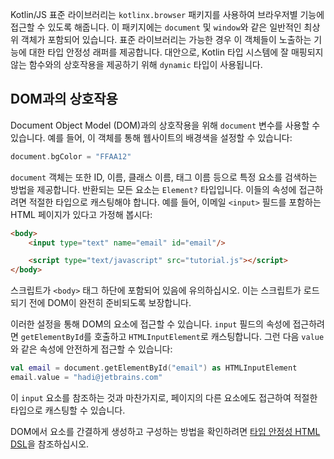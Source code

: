 [//]: # (title: 브라우저 및 DOM API)

Kotlin/JS 표준 라이브러리는 `kotlinx.browser` 패키지를 사용하여 브라우저별 기능에 접근할 수 있도록 해줍니다. 이 패키지에는 `document` 및 `window`와 같은 일반적인 최상위 객체가 포함되어 있습니다. 표준 라이브러리는 가능한 경우 이 객체들이 노출하는 기능에 대한 타입 안정성 래퍼를 제공합니다. 대안으로, Kotlin 타입 시스템에 잘 매핑되지 않는 함수와의 상호작용을 제공하기 위해 `dynamic` 타입이 사용됩니다.

## DOM과의 상호작용

Document Object Model (DOM)과의 상호작용을 위해 `document` 변수를 사용할 수 있습니다. 예를 들어, 이 객체를 통해 웹사이트의 배경색을 설정할 수 있습니다:

```kotlin
document.bgColor = "FFAA12" 
```

`document` 객체는 또한 ID, 이름, 클래스 이름, 태그 이름 등으로 특정 요소를 검색하는 방법을 제공합니다. 반환되는 모든 요소는 `Element?` 타입입니다. 이들의 속성에 접근하려면 적절한 타입으로 캐스팅해야 합니다. 예를 들어, 이메일 `<input>` 필드를 포함하는 HTML 페이지가 있다고 가정해 봅시다:

```html
<body>
    <input type="text" name="email" id="email"/>

    <script type="text/javascript" src="tutorial.js"></script>
</body>
```

스크립트가 `<body>` 태그 하단에 포함되어 있음에 유의하십시오. 이는 스크립트가 로드되기 전에 DOM이 완전히 준비되도록 보장합니다.

이러한 설정을 통해 DOM의 요소에 접근할 수 있습니다. `input` 필드의 속성에 접근하려면 `getElementById`를 호출하고 `HTMLInputElement`로 캐스팅합니다. 그런 다음 `value`와 같은 속성에 안전하게 접근할 수 있습니다:

```kotlin
val email = document.getElementById("email") as HTMLInputElement
email.value = "hadi@jetbrains.com"
```

이 `input` 요소를 참조하는 것과 마찬가지로, 페이지의 다른 요소에도 접근하여 적절한 타입으로 캐스팅할 수 있습니다.

DOM에서 요소를 간결하게 생성하고 구성하는 방법을 확인하려면 [타입 안정성 HTML DSL](typesafe-html-dsl.md)을 참조하십시오.